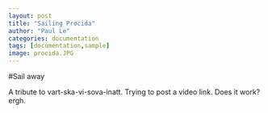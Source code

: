 ```yaml
---
layout: post
title: "Sailing Procida"
author: "Paul Le"
categories: documentation
tags: [documentation,sample]
image: procida.JPG
---
```


#Sail away

A tribute to vart-ska-vi-sova-inatt. Trying to post a video link. Does it work? ergh. 

